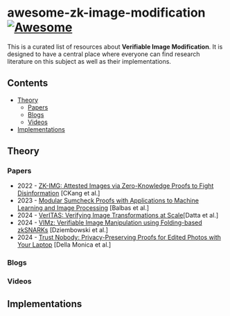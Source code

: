 # awesome-zk-image-modification [![Awesome](https://cdn.rawgit.com/sindresorhus/awesome/d7305f38d29fed78fa85652e3a63e154dd8e8829/media/badge.svg)](https://github.com/sindresorhus/awesome)

This is a curated list of resources about **Verifiable Image Modification**. It is designed to have a central place where everyone can find research literature on this subject as well as their implementations.


## Contents

- [Theory](#theory)
	- [Papers](#introductory-papers)
	- [Blogs](#blogs)
	- [Videos](#videos)
- [Implementations](#implementations)  


## Theory

### Papers
- 2022 - [ZK-IMG: Attested Images via Zero-Knowledge Proofs to Fight Disinformation](https://arxiv.org/abs/1109.6882) [CKang et al.]
- 2023 - [Modular Sumcheck Proofs with Applications to Machine Learning and Image Processing](https://dl.acm.org/doi/pdf/10.1145/3576915.3623160) [Balbas et al.]
- 2024 - [VerITAS: Verifying Image Transformations at Scale](https://eprint.iacr.org/2024/1066.pdf)[Datta et al.]
- 2024 - [VIMz: Verifiable Image Manipulation using Folding-based zkSNARKs](https://eprint.iacr.org/2024/1063.pdf) [Dziembowski et al.]
- 2024 - [Trust Nobody: Privacy-Preserving Proofs for Edited Photos with Your Laptop](https://eprint.iacr.org/2024/1074) [Della Monica et al.]

### Blogs


### Videos


## Implementations

